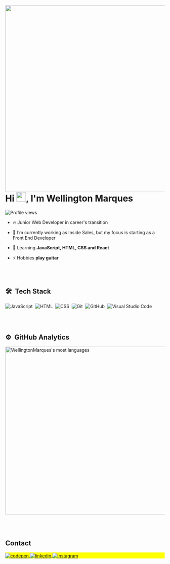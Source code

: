 <img align="right" height="590em" src="https://raw.githubusercontent.com/gist/WellingtonMarques96/f79b8ea1f8830bf78002b019dcf4913a/raw/763ce52f75c2b2320920049c7613fc8ddab1315f/githubwell.svg"/>
<h1 align="left">Hi <img src="https://raw.githubusercontent.com/kaueMarques/kaueMarques/master/hi.gif" height="30px">, I'm Wellington Marques</h1>
<p align="left"> <img src="https://komarev.com/ghpvc/?username=WellingtonMarques96&color=yellow" alt="Profile views" /> </p>

- 🔥 Junior Web Developer in career's transition

- 🔭 I’m currently working as Inside Sales, but my focus is starting as a Front End Developer

- 💬 Learning **JavaScript, HTML, CSS and React**

- ⚡ Hobbies **play guitar**

<br><br>

## 🛠 &nbsp;Tech Stack

![JavaScript](https://img.shields.io/badge/-JavaScript-05122A?style=flat&logo=javascript)&nbsp;
![HTML](https://img.shields.io/badge/-HTML-05122A?style=flat&logo=HTML5)&nbsp;
![CSS](https://img.shields.io/badge/-CSS-05122A?style=flat&logo=CSS3&logoColor=1572B6)&nbsp;
![Git](https://img.shields.io/badge/-Git-05122A?style=flat&logo=git)&nbsp;
![GitHub](https://img.shields.io/badge/-GitHub-05122A?style=flat&logo=github)&nbsp;
![Visual Studio Code](https://img.shields.io/badge/-Visual%20Studio%20Code-05122A?style=flat&logo=visual-studio-code&logoColor=007ACC)&nbsp;

<br><br>

## ⚙️ &nbsp;GitHub Analytics

<p align="left">
<img width="530em" src="https://github-readme-stats.vercel.app/api/top-langs/?username=WellingtonMarques96&layout=compact&theme=vision-friendly-dark" alt="WellingtonMarques's most languages"/>
</p>

<br><br>

## Contact

<p align="left" style="background:yellow">
<a href="https://codepen.io/WellingtonMarques96" target="_blank">
  <img align="center" src="https://img.shields.io/badge/-WellingtonMarques-05122A?style=flat&logo=codepen" alt="codepen"/>
</a>
<a href="https://www.linkedin.com/in/wellington-marques-504514156/" target="_blank">
  <img align="center" src="https://img.shields.io/badge/-WellingtonMarques-05122A?style=flat&logo=linkedin" alt="linkedin"/>
</a>
<a href="https://www.instagram.com/wellington.marqes_/" target="_blank">
 <img align="center" src="https://img.shields.io/badge/-WellingtonMarques-05122A?style=flat&logo=instagram" alt="instagram"/>
</a>
</p>
